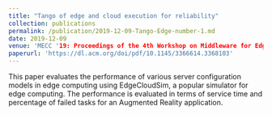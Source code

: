 ```yaml
---
title: "Tango of edge and cloud execution for reliability"
collection: publications
permalink: /publication/2019-12-09-Tango-Edge-number-1.md
date: 2019-12-09
venue: 'MECC '19: Proceedings of the 4th Workshop on Middleware for Edge Clouds & Cloudlets'
paperurl: 'https://dl.acm.org/doi/pdf/10.1145/3366614.3368103'
---
```

This paper evaluates the performance of various server configuration models in edge computing using EdgeCloudSim, a popular simulator for edge computing. The performance is evaluated in terms of service time and percentage of failed tasks for an Augmented Reality application.

